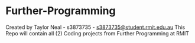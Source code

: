 # Further-Programming
Created by Taylor Neal - s3873735 - s3873735@student.rmit.edu.au 
This Repo will contain all (2) Coding projects from Further Programming at RMIT
